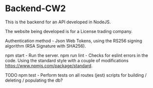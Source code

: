 # Backend-CW2

This is the backend for an API developed in NodeJS.

The website being developed is for a License trading company.

Authentication method - Json Web Tokens, using the RS256 signing algorithm (RSA Signature with SHA256).

npm start - Run the server. 
npm run lint - Checks for eslint errors in the code. Using the standard style with a couple of modifications https://www.npmjs.com/package/standard.

TODO
npm test - Perform tests on all routes (jest)
scripts for building / deleting / populating the db?